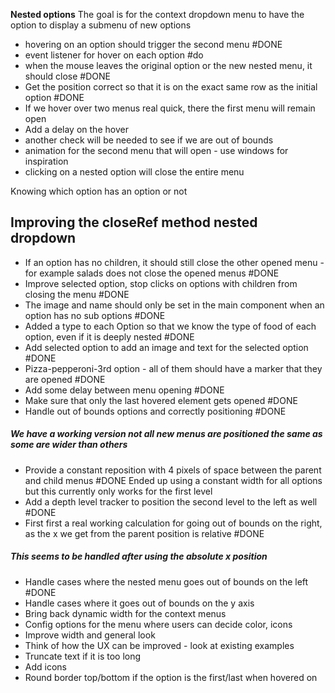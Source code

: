 
**Nested options**
The goal is for the context dropdown menu to have the option to display a submenu of new options
- hovering on an option should trigger the second menu #DONE 
- event listener for hover on each option #do 
- when the mouse leaves the original option or the new nested menu, it should close #DONE
- Get the position correct so that it is on the exact same row as the initial option #DONE 
- If we hover over two menus real quick, there the first menu will remain open
- Add a delay on the hover
- another check will be needed to see if we are out of bounds
- animation for the second menu that will open - use windows for inspiration
- clicking on a nested option will close the entire menu



Knowing which option has an option or not


## Improving the closeRef method nested dropdown
- If an option has no children, it should still close the other opened menu - for example salads does not close the opened menus #DONE 
- Improve selected option, stop clicks on options with children from closing the menu #DONE 
- The image and name should only be set in the main component when an option has no sub options #DONE 
- Added a type to each Option so that we know the type of food of each option, even if it is deeply nested #DONE 
- Add selected option to add an image and text for the selected option #DONE  
- Pizza-pepperoni-3rd option - all of them should have a marker that they are opened #DONE 
- Add some delay between menu opening #DONE 
- Make sure that only the last hovered element gets opened #DONE 
- Handle out of bounds options and correctly positioning #DONE 
##### We have a working version not all new menus are positioned the same as some are wider than others
- Provide a constant reposition with 4 pixels of space between the parent and child menus #DONE Ended up using a constant width for all options but this currently only works for the first level
- Add a depth level tracker to position the second level to the left as well #DONE 
- First first a real working calculation for going out of bounds on the right, as the x we get from the parent position is relative #DONE
##### This seems to be handled after using the absolute x position
- Handle cases where the nested menu goes out of bounds on the left #DONE 
- Handle cases where it goes out of bounds on the y axis
- Bring back dynamic width for the context menus
- Config options for the menu where users can decide color, icons 
- Improve width and general look
- Think of how the UX can be improved - look at existing examples
- Truncate text if it is too long
- Add icons
- Round border top/bottom if the option is the first/last when hovered on
